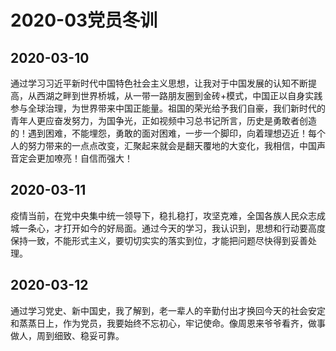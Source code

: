 # 2020-03党员冬训

## 2020-03-10

通过学习习近平新时代中国特色社会主义思想，让我对于中国发展的认知不断提高，从西湖之畔到世界桥城，从一带一路朋友圈到金砖+模式，中国正以自身实践参与全球治理，为世界带来中国正能量。祖国的荣光给予我们自豪，我们新时代的青年人更应奋发努力，为国争光，正如视频中习总书记所言，历史是勇敢者创造的！遇到困难，不能埋怨，勇敢的面对困难，一步一个脚印，向着理想迈近！每个人的努力带来的一点点改变，汇聚起来就会是翻天覆地的大变化，我相信，中国声音定会更加嘹亮！自信而强大！

## 2020-03-11

疫情当前，在党中央集中统一领导下，稳扎稳打，攻坚克难，全国各族人民众志成城一条心，才打开如今的好局面。通过今天的学习，我认识到，思想和行动要高度保持一致，不能形式主义，要切切实实的落实到位，才能把问题尽快得到妥善处理。

## 2020-03-12

通过学习党史、新中国史，我了解到，老一辈人的辛勤付出才换回今天的社会安定和蒸蒸日上，作为党员，我要始终不忘初心，牢记使命。像周恩来爷爷看齐，做事做人，周到细致、稳妥可靠。